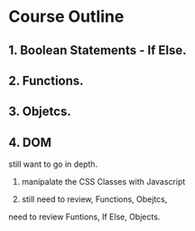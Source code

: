 # Course Outline 


## 1. Boolean Statements - If Else.

## 2. Functions.

## 3. Objetcs.

## 4. DOM



still want to go in depth.

1. manipalate the CSS Classes with Javascript

2. still need to review, Functions, Obejtcs,



need to review 
Funtions, If Else, Objects.
